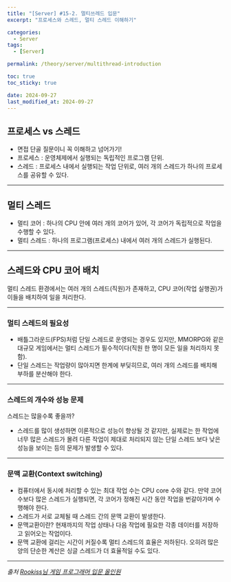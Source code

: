 ```yaml
---
title: "[Server] #15-2. 멀티쓰레드 입문"
excerpt: "프로세스와 스레드, 멀티 스레드 이해하기"

categories:
  - Server
tags:
  - [Server]

permalink: /theory/server/multithread-introduction

toc: true
toc_sticky: true

date: 2024-09-27
last_modified_at: 2024-09-27
---
```


## 프로세스 vs 스레드 

- 면접 단골 질문이니 꼭 이해하고 넘어가기!
- 프로세스 : 운영체제에서 실행되는 독립적인 프로그램 단위.
- 스레드 : 프로세스 내에서 실행되는 작업 단위로, 여러 개의 스레드가 하나의 프로세스를 공유할 수 있다.

---

## 멀티 스레드

- 멀티 코어 : 하나의 CPU 안에 여러 개의 코어가 있어, 각 코어가 독립적으로 작업을 수행할 수 있다.
- 멀티 스레드 : 하나의 프로그램(프로세스) 내에서 여러 개의 스레드가 실행된다.

---

## 스레드와 CPU 코어 배치

멀티 스레드 환경에서는 여러 개의 스레드(직원)가 존재하고, CPU 코어(작업 실행권)가 이들을 배치하여 일을 처리한다. 

---

### 멀티 스레드의 필요성

- 배틀그라운드(FPS)처럼 단일 스레드로 운영되는 경우도 있지만, MMORPG와 같은 대규모 게임에서는 멀티 스레드가 필수적이다(직원 한 명이 모든 일을 처리하지 못함).
- 단일 스레드는 작업량이 많아지면 한계에 부딪히므로, 여러 개의 스레드를 배치해 부하를 분산해야 한다.

---

### 스레드의 개수와 성능 문제

스레드는 많을수록 좋을까?
- 스레드를 많이 생성하면 이론적으로 성능이 향상될 것 같지만, 실제로는 한 작업에 너무 많은 스레드가 몰려 다른 작업이 제대로 처리되지 않는 단일 스레드 보다 낮은 성능을 보이는 등의 문제가 발생할 수 있다.

---

### 문맥 교환(Context switching)

- 컴퓨터에서 동시에 처리할 수 있는 최대 작업 수는 CPU core 수와 같다. 만약 코어 수보다 많은 스레드가 실행되면, 각 코어가 정해진 시간 동안 작업을 번갈아가며 수행해야 한다.
- 스레드가 서로 교체될 때 스레드 간의 문맥 교환이 발생한다.
- 문맥교환이란? 현재까지의 작업 상태나 다음 작업에 필요한 각종 데이터를 저장하고 읽어오는 작업이다.
- 문맥 교환에 걸리는 시간이 커질수록 멀티 스레드의 효율은 저하된다. 오히려 많은 양의 단순한 계산은 싱글 스레드가 더 효율적일 수도 있다.

--- 

*출처*
*[Rookiss님 게임 프로그래머 입문 올인원](https://www.inflearn.com/course/%EA%B2%8C%EC%9E%84-%ED%94%84%EB%A1%9C%EA%B7%B8%EB%9E%98%EB%A8%B8-%EC%9E%85%EB%AC%B8-%EC%98%AC%EC%9D%B8%EC%9B%90-rookiss/dashboard)*